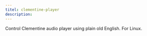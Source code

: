 ```yaml
---
titel: clementine-player
description: 
---
```

Control Clementine audio player using plain old English. For Linux.
